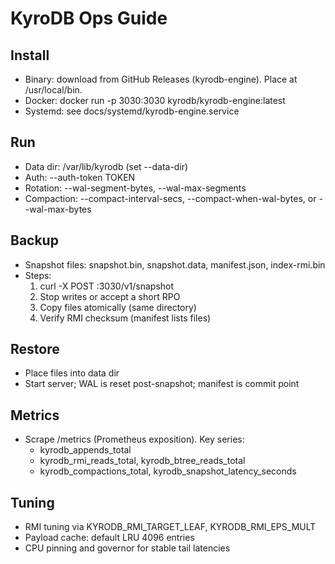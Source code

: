 # KyroDB Ops Guide

## Install
- Binary: download from GitHub Releases (kyrodb-engine). Place at /usr/local/bin.
- Docker: docker run -p 3030:3030 kyrodb/kyrodb-engine:latest
- Systemd: see docs/systemd/kyrodb-engine.service

## Run
- Data dir: /var/lib/kyrodb (set --data-dir)
- Auth: --auth-token TOKEN
- Rotation: --wal-segment-bytes, --wal-max-segments
- Compaction: --compact-interval-secs, --compact-when-wal-bytes, or --wal-max-bytes

## Backup
- Snapshot files: snapshot.bin, snapshot.data, manifest.json, index-rmi.bin
- Steps:
  1) curl -X POST :3030/v1/snapshot
  2) Stop writes or accept a short RPO
  3) Copy files atomically (same directory)
  4) Verify RMI checksum (manifest lists files)

## Restore
- Place files into data dir
- Start server; WAL is reset post-snapshot; manifest is commit point

## Metrics
- Scrape /metrics (Prometheus exposition). Key series:
  - kyrodb_appends_total
  - kyrodb_rmi_reads_total, kyrodb_btree_reads_total
  - kyrodb_compactions_total, kyrodb_snapshot_latency_seconds

## Tuning
- RMI tuning via KYRODB_RMI_TARGET_LEAF, KYRODB_RMI_EPS_MULT
- Payload cache: default LRU 4096 entries
- CPU pinning and governor for stable tail latencies
